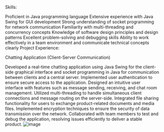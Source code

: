Skills:

Proficient in Java programming language
Extensive experience with Java Swing for GUI development
Strong understanding of socket programming for network communication
Familiarity with multi-threading and concurrency concepts
Knowledge of software design principles and design patterns
Excellent problem-solving and debugging skills
Ability to work effectively in a team environment and communicate technical concepts clearly
Project Experience:

Chatting Application (Client-Server Communication)

Developed a real-time chatting application using Java Swing for the client-side graphical interface and socket programming in Java for communication between clients and a central server.
Implemented user authentication to ensure secure access to the application.
Designed an intuitive user interface with features such as message sending, receiving, and chat room management.
Utilized multi-threading to handle simultaneous client connections and message routing on the server-side.
Integrated file sharing functionality for users to exchange product-related documents and media files.
Implemented encryption techniques to ensure the security of data transmission over the network.
Collaborated with team members to test and debug the application, resolving issues efficiently to deliver a stable product.
![image](https://github.com/gauriingle/Chatting_Application/assets/158572244/0157a30c-fdf5-44b9-92ad-0f8428c1983d)

